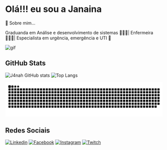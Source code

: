 # Olá!!! eu sou a Janaina

🚀 Sobre mim...

Graduanda em Análise e desenvolvimento de sistemas 👩🏻‍💻| Enfermeira 👩🏻‍⚕️| Especialista em urgência, emergência e UTI 🏥

![gif](https://cdn.discordapp.com/attachments/1080350795297472524/1144440163532034138/ezgif.com-resize.gif)

## GitHub Stats
![J4nah GitHub stats](https://github-readme-stats.vercel.app/api?username=J4nah&show_icons=true&theme=synthwave) 
![Top Langs](https://github-readme-stats.vercel.app/api/top-langs/?username=J4nah&theme=synthwave)

 ![snake gif](https://github.com/J4nah/J4nah/blob/output/github-contribution-grid-snake.svg)

## Redes Sociais
[![Linkedin](https://img.shields.io/badge/LinkedIn-0077B5?style=for-the-badge&logo=linkedin&logoColor=white)](https://www.linkedin.com/in/janaina-gomes-568513268/)
[![Facebook](https://img.shields.io/badge/Facebook-1877F2?style=for-the-badge&logo=facebook&logoColor=white)](https://www.facebook.com/janaina.jfg)
[![Instagram](https://img.shields.io/badge/Instagram-E4405F?style=for-the-badge&logo=instagram&logoColor=white)](https://www.instagram.com/janaina_fg/)
[![Twitch](https://img.shields.io/badge/Twitch-9146FF?style=for-the-badge&logo=twitch&logoColor=white)](https://www.twitch.tv/j4nah)


